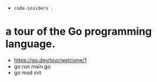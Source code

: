 - `code-insiders .`
# a tour of the Go programming language.
- https://go.dev/tour/welcome/1
- go run main.go
- go mod init